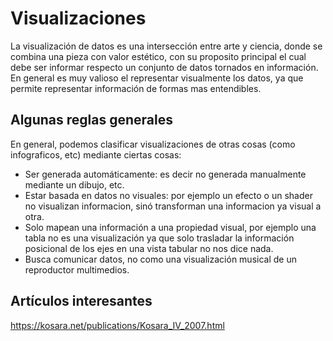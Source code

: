 # Visualizaciones

La visualización de datos es una intersección entre arte y ciencia, donde se combina una pieza con valor estético, con su proposito principal el cual debe ser informar respecto un conjunto de datos tornados en información. En general es muy valioso el representar visualmente los datos, ya que permite representar información de formas mas entendibles. 

## Algunas reglas generales

En general, podemos clasificar visualizaciones de otras cosas (como infograficos, etc) mediante ciertas cosas:

* Ser generada automáticamente: es decir no generada manualmente mediante un dibujo, etc.
* Estar basada en datos no visuales: por ejemplo un efecto o un shader no visualizan informacion, sinó transforman una informacion ya visual a otra.
* Solo mapean una información a una propiedad visual, por ejemplo una tabla no es una visualización ya que solo trasladar la información posicional de los ejes en una vista tabular no nos dice nada.
* Busca comunicar datos, no como una visualización musical de un reproductor multimedios.




## Artículos interesantes
https://kosara.net/publications/Kosara_IV_2007.html
